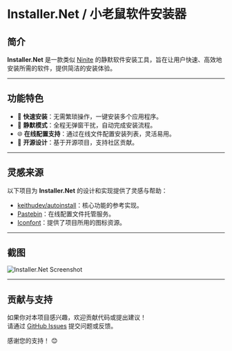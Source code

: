 # Installer.Net / 小老鼠软件安装器

## 简介
**Installer.Net** 是一款类似 [Ninite](https://ninite.com/) 的静默软件安装工具，旨在让用户快速、高效地安装所需的软件，提供简洁的安装体验。

---

## 功能特色
- 🚀 **快速安装**：无需繁琐操作，一键安装多个应用程序。
- 🔧 **静默模式**：全程无弹窗干扰，自动完成安装流程。
- 🌐 **在线配置支持**：通过在线文件配置安装列表，灵活易用。
- 🎨 **开源设计**：基于开源项目，支持社区贡献。

---

## 灵感来源
以下项目为 **Installer.Net** 的设计和实现提供了灵感与帮助：
- [keithudev/autoinstall](https://github.com/keithudev/autoinstall)：核心功能的参考实现。
- [Pastebin](https://pastebin.com/)：在线配置文件托管服务。
- [Iconfont](https://www.iconfont.cn/)：提供了项目所用的图标资源。

---

## 截图
![Installer.Net Screenshot](https://github.com/user-attachments/assets/3940d7e7-01e6-4643-94b0-cd2c12ebee5e)

---
## 贡献与支持
如果你对本项目感兴趣，欢迎贡献代码或提出建议！  
请通过 [GitHub Issues](https://github.com/handloong/Installer.Net/issues) 提交问题或反馈。

感谢您的支持！ 😊

